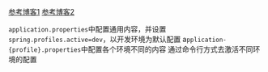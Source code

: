[参考博客1](https://blog.csdn.net/davis2015csdn/article/details/75220046)
[参考博客2](https://blog.csdn.net/zwx19921215/article/details/79786778)

`application.properties`中配置通用内容，并设置`spring.profiles.active=dev`，以开发环境为默认配置 
a`pplication-{profile}.properties`中配置各个环境不同的内容 
通过命令行方式去激活不同环境的配置